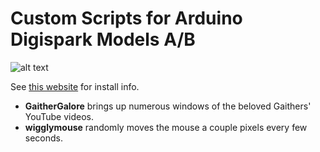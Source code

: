 # Custom Scripts for Arduino Digispark Models A/B

![alt text](https://cdn.instructables.com/FIR/II8K/HH2VFRMV/FIRII8KHH2VFRMV.LARGE.jpg?auto=webp&frame=1&height=300 "digispark schema")

See [this website](https://digistump.com/wiki/digispark/tutorials/connecting) for install info.  

* **GaitherGalore** brings up numerous windows of the beloved Gaithers' YouTube videos.
* **wigglymouse** randomly moves the mouse a couple pixels every few seconds.

